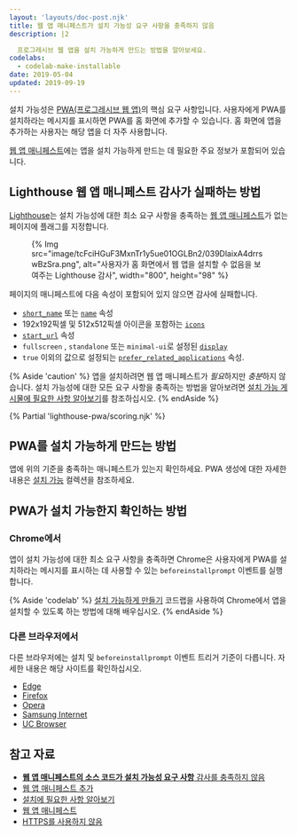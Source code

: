 ```yaml
---
layout: 'layouts/doc-post.njk'
title: 웹 앱 매니페스트가 설치 가능성 요구 사항을 충족하지 않음
description: |2

  프로그레시브 웹 앱을 설치 가능하게 만드는 방법을 알아보세요.
codelabs:
  - codelab-make-installable
date: 2019-05-04
updated: 2019-09-19
---
```


설치 가능성은 [PWA(프로그레시브 웹 앱)](https://web.dev/explore/progressive-web-apps)의 핵심 요구 사항입니다. 사용자에게 PWA를 설치하라는 메시지를 표시하면 PWA를 홈 화면에 추가할 수 있습니다. 홈 화면에 앱을 추가하는 사용자는 해당 앱을 더 자주 사용합니다.

[웹 앱 매니페스트](https://web.dev/articles/add-manifest)에는 앱을 설치 가능하게 만드는 데 필요한 주요 정보가 포함되어 있습니다.

## Lighthouse 웹 앱 매니페스트 감사가 실패하는 방법

[Lighthouse](https://developers.google.com/web/tools/lighthouse/)는 설치 가능성에 대한 최소 요구 사항을 충족하는 [웹 앱 매니페스트](https://web.dev/articles/add-manifest)가 없는 페이지에 플래그를 지정합니다.

<figure>{% Img src="image/tcFciHGuF3MxnTr1y5ue01OGLBn2/039DlaixA4drrswBzSra.png", alt="사용자가 홈 화면에서 웹 앱을 설치할 수 없음을 보여주는 Lighthouse 감사", width="800", height="98" %}</figure>

페이지의 매니페스트에 다음 속성이 포함되어 있지 않으면 감사에 실패합니다.

- [`short_name`](https://developer.mozilla.org/docs/Web/Manifest/short_name) 또는 [`name`](https://developer.mozilla.org/docs/Web/Manifest/name) 속성
- 192x192픽셀 및 512x512픽셀 아이콘을 포함하는 [`icons`](https://developer.mozilla.org/docs/Web/Manifest/icons)
- [`start_url`](https://developer.mozilla.org/docs/Web/Manifest/start_url) 속성
- `fullscreen` , `standalone` 또는 `minimal-ui`로 설정된 [`display`](https://developer.mozilla.org/docs/Web/Manifest/display)
- `true` 이외의 값으로 설정되는 [`prefer_related_applications`](https://developers.google.com/web/fundamentals/app-install-banners/native) 속성.

{% Aside 'caution' %} 앱을 설치하려면 웹 앱 매니페스트가 *필요*하지만 *충분*하지 않습니다. 설치 가능성에 대한 모든 요구 사항을 충족하는 방법을 알아보려면 [설치 가능 게시물에 필요한 사항 알아보기](https://web.dev/explore/progressive-web-apps)를 참조하십시오. {% endAside %}

{% Partial 'lighthouse-pwa/scoring.njk' %}

## PWA를 설치 가능하게 만드는 방법

앱에 위의 기준을 충족하는 매니페스트가 있는지 확인하세요. PWA 생성에 대한 자세한 내용은 [설치 가능](https://web.dev/explore/progressive-web-apps) 컬렉션을 참조하세요.

## PWA가 설치 가능한지 확인하는 방법

### Chrome에서

앱이 설치 가능성에 대한 최소 요구 사항을 충족하면 Chrome은 사용자에게 PWA를 설치하라는 메시지를 표시하는 데 사용할 수 있는 `beforeinstallprompt` 이벤트를 실행합니다.

{% Aside 'codelab' %} [설치 가능하게 만들기](https://web.dev/articles/codelab-make-installable) 코드랩을 사용하여 Chrome에서 앱을 설치할 수 있도록 하는 방법에 대해 배우십시오. {% endAside %}

### 다른 브라우저에서

다른 브라우저에는 설치 및 `beforeinstallprompt` 이벤트 트리거 기준이 다릅니다. 자세한 내용은 해당 사이트를 확인하십시오.

- [Edge](https://docs.microsoft.com/en-us/microsoft-edge/progressive-web-apps#requirements)
- [Firefox](https://developer.mozilla.org/docs/Web/Progressive_web_apps/Add_to_home_screen#How_do_you_make_an_app_A2HS-ready)
- [Opera](https://dev.opera.com/articles/installable-web-apps/)
- [Samsung Internet](https://hub.samsunginter.net/docs/ambient-badging/)
- [UC Browser](https://plus.ucweb.com/docs/pwa/docs-en/zvrh56)

## 참고 자료

- [**웹 앱 매니페스트의 소스 코드가 설치 가능성 요구 사항** 감사를 충족하지 않음](https://github.com/GoogleChrome/lighthouse/blob/master/lighthouse-core/audits/installable-manifest.js)
- [웹 앱 매니페스트 추가](https://web.dev/articles/add-manifest)
- [설치에 필요한 사항 알아보기](https://web.dev/explore/progressive-web-apps)
- [웹 앱 매니페스트](https://developer.mozilla.org/docs/Web/Manifest)
- [HTTPS를 사용하지 않음](/docs/lighthouse/pwa/is-on-https/)
